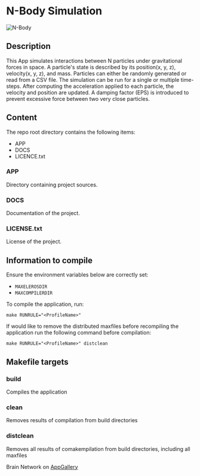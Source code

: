 # N-Body Simulation

<img src="http://appgallery.maxeler.com/v0.1/app/N-Body%20Simulation/icon" alt="N-Body">

## Description

This App simulates interactions between N particles under gravitational forces in space. A particle's state is described by its position(x, y, z), velocity(x, y, z), and mass. Particles can either be randomly generated or read from a CSV file. The simulation can be run for a single or multiple time- steps. After computing the acceleration applied to each particle, the velocity and position are updated. A damping factor (EPS) is introduced to prevent excessive force between two very close particles.

## Content

The repo root directory contains the following items:

- APP
- DOCS
- LICENCE.txt

### APP

Directory containing project sources.

### DOCS

Documentation of the project.
  
### LICENSE.txt

License of the project.

## Information to compile

Ensure the environment variables below are correctly set:
  * `MAXELEROSDIR`
  * `MAXCOMPILERDIR`

To compile the application, run:

    make RUNRULE="<ProfileName>"

If would like to remove the distributed maxfiles before recompiling the application run the following command before compilation:

    make RUNRULE="<ProfileName>" distclean

## Makefile targets

### build  

Compiles the application

### clean  

Removes results of compilation from build directories  

### distclean  

Removes all results of comakempilation from build directories, including all maxfiles

Brain Network on [AppGallery](http://appgallery.maxeler.com/)   

